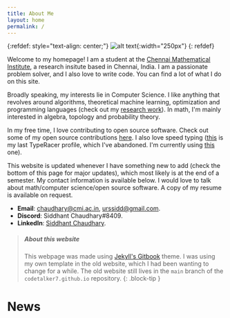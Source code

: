 ```yaml
---
title: About Me
layout: home
permalink: /
---
```


{:refdef: style="text-align: center;"}
![alt text](/assets/images/homepage-modified.png "My picture"){:width="250px"}
{: refdef}

Welcome to my homepage! I am a student at the [Chennai Mathematical Institute](https://www.cmi.ac.in/), a research insitute based in Chennai, India. I am a passionate problem solver, and I also love to write code. You can find a lot of what I do on this site.

Broadly speaking, my interests lie in Computer Science. I like anything that revolves around algorithms, theoretical machine learning, optimization and programming languages (check out my [research work](/pages/research)). In math, I'm mainly interested in algebra, topology and probability theory.

In my free time, I love contributing to open source software. Check out some of my open source contributions [here](/pages/code). I also love speed typing ([this](https://data.typeracer.com/pit/profile?user=code_talker) is my last TypeRacer profile, which I've abandoned. I'm currently using [this](https://data.typeracer.com/pit/profile?user=professor_pyg) one).

This website is updated whenever I have something new to add (check the bottom of this page for major updates), which most likely is at the end of a semester. My contact information is available below. I would love to talk about math/computer science/open source software. A copy of my resume is available on request.

- **Email**: [chaudhary@cmi.ac.in](mailto:chaudhary@cmi.ac.in), [urssidd@gmail.com](mailto:urssidd@gmail.com).
- **Discord**: Siddhant Chaudhary#8409.
- **LinkedIn**: [Siddhant Chaudhary](https://www.linkedin.com/in/siddhant-chaudhary-84182110a/).

> ##### About this website
>
> This webpage was made using [Jekyll's Gitbook](https://sighingnow.github.io/jekyll-gitbook/) theme. I was using my own template in the old website, which I had been wanting to change for a while. The old website still lives in the `main` branch of the `codetalker7.github.io` repository.
{: .block-tip }

# News
